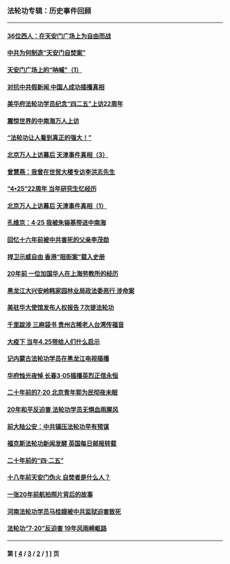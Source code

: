 ### 法轮功专辑：历史事件回顾
---
#### [36位西人：在天安门广场上为自由而战](../../pages/nf5793/n13390029.md?08180430) 
#### [中共为何制造“天安门自焚案”](../../pages/nf5793/n13183270.md?08180430) 
#### [天安门广场上的“呐喊”（1）](../../pages/nf5793/n13105277.md?08180430) 
#### [对抗中共假新闻 中国人成功插播真相](../../pages/nf5793/n12910618.md?08180430) 
#### [美华府法轮功学员纪念“四二五”上访22周年](../../pages/nf5793/n12904445.md?08180430) 
#### [震惊世界的中南海万人上访](../../pages/nf5793/n12903976.md?08180430) 
#### [“法轮功让人看到真正的强大！”](../../pages/nf5793/n12903195.md?08180430) 
#### [北京万人上访幕后 天津事件真相（3）](../../pages/nf5793/n12902807.md?08180430) 
#### [曾慧燕：我曾在世贸大楼专访李洪志先生](../../pages/nf5793/n12898729.md?08180430) 
#### [“4•25”22周年 当年研究生忆经历](../../pages/nf5793/n12894152.md?08180430) 
#### [北京万人上访幕后 天津事件真相（1）](../../pages/nf5793/n12885174.md?08180430) 
#### [孔维京：4·25 我被朱镕基带进中南海](../../pages/nf5793/n12864987.md?08180430) 
#### [回忆十六年前被中共害死的父亲李茂勋](../../pages/nf5793/n12880270.md?08180430) 
#### [捍卫示威自由 香港“阻街案”载入史册](../../pages/nf5793/n12811245.md?08180430) 
#### [20年前 一位加国华人在上海劳教所的经历](../../pages/nf5793/n12707932.md?08180430) 
#### [黑龙江大兴安岭韩家园林业局政法委恶行 涉命案](../../pages/nf5793/n12622815.md?08180430) 
#### [美驻华大使馆发布人权报告 7次提法轮功](../../pages/nf5793/n12520541.md?08180430) 
#### [千里跋涉 三麻袋书 贵州古稀老人台湾传福音](../../pages/nf5793/n12198750.md?08180430) 
#### [大疫下 当年4.25带给人们什么启示](../../pages/nf5793/n12058565.md?08180430) 
#### [记内蒙古法轮功学员在黑龙江电视插播](../../pages/nf5793/n11699194.md?08180430) 
#### [华府烛光夜悼 长春3·05插播英烈正信永恒](../../pages/nf5793/n11397432.md?08180430) 
#### [二十年前的7·20 北京青年郭为民彻夜未眠](../../pages/nf5793/n11354195.md?08180430) 
#### [20年和平反迫害 法轮功学员无惧血雨腥风](../../pages/nf5793/n11348279.md?08180430) 
#### [前大陆公安：中共镇压法轮功早有预谋](../../pages/nf5793/n11352168.md?08180430) 
#### [福克斯法轮功新闻发酵  英国每日邮报转载](../../pages/nf5793/n11285952.md?08180430) 
#### [二十年前的“四·二五”](../../pages/nf5793/n11207639.md?08180430) 
#### [十八年前天安门伪火 自焚者是什么人？](../../pages/nf5793/n10996556.md?08180430) 
#### [一张20年前航拍照片背后的故事](../../pages/nf5793/n10693797.md?08180430) 
#### [河南法轮功学员马桂娥被中共监狱迫害致死](../../pages/nf5793/n10684974.md?08180430) 
#### [法轮功“7‧20”反迫害 19年风雨崎岖路](../../pages/nf5793/n10570834.md?08180430) 

---
#### 第 [ [4](./4.md?08180430) / [3](./3.md?08180430) / [2](./2.md?08180430) / [1](./1.md?08180430) ] 页

